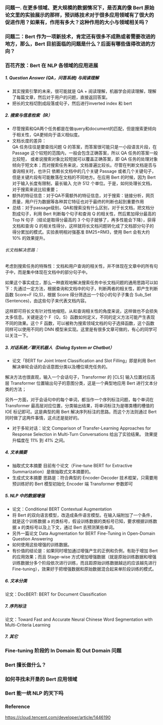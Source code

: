 ### 问题一. 在更多领域、更大规模的数据情况下，是否真的像 Bert 原始论文里的实验展示的那样，预训练技术对于很多应用领域有了很大的促进作用？如果有，作用有多大？这种作用的大小与领域相关吗？
### 问题二：Bert 作为一项新技术，肯定还有很多不成熟或者需要改进的地方，那么，Bert 目前面临的问题是什么？后面有哪些值得改进的方向？
### 百花齐放：Bert 在 NLP 各领域的应用进展

##### 1. Question Answer (QA，问答系统) 与阅读理解
- 其实搜索引擎的未来，很可能就是 QA + 阅读理解，机器学会阅读理解，理解了每篇文章，然后对于用户的问题，直接返回答案。
- 把长的文档切割成段落或句子，然后进行inverted index 和 bert

##### 2. 搜索与信息检索（IR）
- 尽管搜索和QA两个任务都是在做query和document的匹配，但是搜索更倾向于相关性，QA更倾向于语义相似度。
- 文档长度的差异：  
QA 任务往往是要查找问题 Q 的答案，而答案很可能只是一小段语言片段，在 Passage 这个较短的范围内，一般会包含正确答案，所以 QA 任务的答案一般比较短，
或者说搜索对象比较短就可以覆盖正确答案，即 QA 任务的处理对象倾向于短文本；而对搜索任务来说，文档普遍比较长。尽管在判断文档是否与查询相关时，也许只
依赖长文档中的几个关键 Passage 或者几个关键句子，但是关键片段有可能散落在文档的不同地方。在应用 Bert 的时候，因为 Bert 对于输入长度有限制，最长输入
允许 512 个单位。于是，如何处理长文档，对于搜索来说比较重要；
- 额外的特征信息：对于QA不需额外的特征信息，对于搜索：链接分析，网页质量，用户行为数据等各种其它特征也对于最终的判断也起到重要作用
- 总结：对于passage级别，QA和搜索没有什么区别，对于长文档，把文档分割成句子，利用 Bert 判断每个句子和查询 Q 的相关性，然后累加得分最高的 Top N 句子（结论是取得分最高的 3 个句子就够了，再多性能会下降），获得文档和查询 Q 的相关性得分，这样就将长文档问题转化成了文档部分句子的得分累加的模式。实验表明相对强基准 BM25+RM3，使用 Bert 会有大约 10% 的效果提升。
###### 长文档解决思路：
考虑到搜索任务的特殊性：文档和用户查询的相关性，并不体现在文章中的所有句子中，而是集中体现在文档中的部分句子中。

如果这个事实成立，那么一种直观地解决搜索任务中长文档问题的通用思路可以如下：先通过一定方法，根据查询和文档中的句子，判断两者的相关性，即产生判断函数 Score=F (Q,S)，根据 Score 得分筛选出一个较小的句子子集合 Sub_Set (Sentences)，由这些句子来代表文档内容。

这样即可将长文有针对性地缩短。从和查询相关性的角度来说，这样做也不会损失太多信息。关键是这个 F（Q，S）函数如何定义，不同的定义方法可能产生表现不同的效果。这个 F 函数，可以被称为搜索领域文档的句子选择函数，这个函数同样可以使用不同的 DNN 模型来实现。这里是有很多文章可做的，有心的同学可以关注一下。
##### 3. 对话系统／聊天机器人（Dialog System or Chatbot）
- 论文「BERT for Joint Intent Classification and Slot Filling」即是利用 Bert 解决单轮会话的会话意图分类以及槽位填充任务的。

解决方法也很直观，输入一个会话句子，Transformer 的 [CLS] 输入位置对应高层 Transformer 位置输出句子的意图分类，这是一个典型地应用 Bert 进行文本分类的方法；

另外一方面，对于会话句中的每个单词，都当作一个序列标注问题，每个单词在 Transformer 最高层对应位置，分类输出结果，将单词标注为是哪类槽的槽值的 IOE 标记即可。这是典型的用 Bert 解决序列标注的思路。而这个方法则通过 Bert 同时做了这两件事情，这点还是挺好的。


- 对于多轮对话：论文 Comparison of Transfer-Learning Approaches for Response Selection in Multi-Turn Conversations 给出了实验结果。
效果提升幅度在 11% 到 41% 之间。

##### 4. 文本摘要

- 抽取式文本摘要
目前有个论文（Fine-tune BERT for Extractive Summarization）是做抽取式文本摘要的。
- 生成式文本摘要
思路是：符合典型的 Encoder-Decoder 技术框架，只需要用预训练好的 Bert 模型初始化 Encoder 端 Transformer 参数即可
##### 5. NLP 中的数据增强
- 论文：Conditional BERT Contextual Augmentation
- 将 Bert 的双向语言模型，改造成条件语言模型。在输入端附加了一个条件，就是这个训练数据 a 的类标号，假设训练数据的类标号已知，要求根据训练数据 a 的类标号以及上下文，通过 Bert 去预测某些单词。
- 另外一篇论文 Data Augmentation for BERT Fine-Tuning in Open-Domain Question Answering
- 如何使用这些增强的训练数据。
- 有价值的结论是：如果同时增加通过增强产生的正例和负例，有助于增加 Bert 的应用效果；而且 Stage-wise 方式增加增强数据（就是原始训练数据和增强训练数据分多个阶段依次进行训练，而且距原始训练数据越远的应该越先进行 Fine-tuning），效果好于把增强数据和原始数据混合起来单阶段训练的模式。
##### 6. 文本分类
论文：DocBERT: BERT for Document Classification

##### 7. 序列标注
论文：Toward Fast and Accurate Neural Chinese Word Segmentation with Multi-Criteria Learning


##### 7. 其它

### Fine-tuning 阶段的 In Domain 和 Out Domain 问题

### Bert 擅长做什么？

### 如何寻找未开垦的 Bert 应用领域

### Bert 能一统 NLP 的天下吗

### Reference
https://cloud.tencent.com/developer/article/1446190

